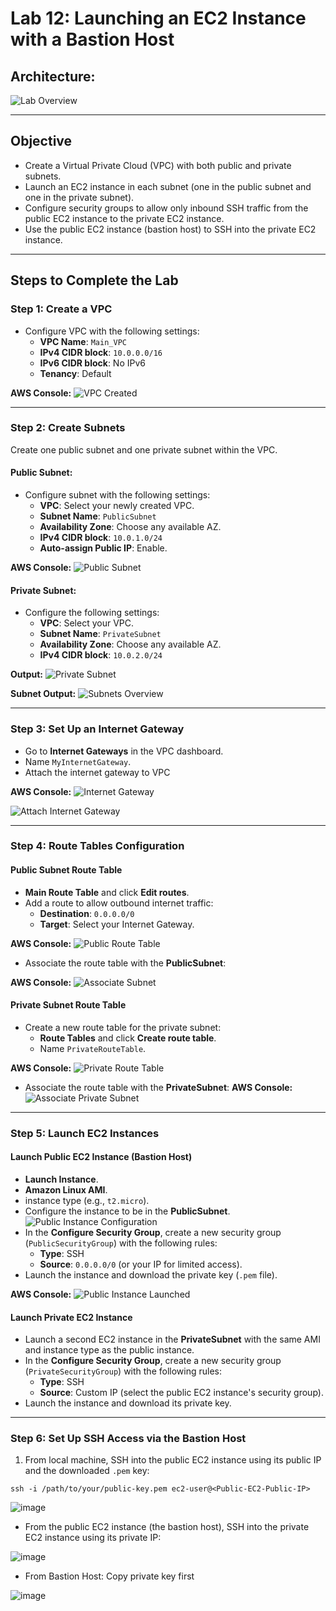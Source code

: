 # Lab 12: Launching an EC2 Instance with a Bastion Host

## Architecture:
![Lab Overview](https://github.com/user-attachments/assets/71793f42-fbab-46e5-a0c6-aaa438a3acb8)

---

## Objective
- Create a Virtual Private Cloud (VPC) with both public and private subnets.
- Launch an EC2 instance in each subnet (one in the public subnet and one in the private subnet).
- Configure security groups to allow only inbound SSH traffic from the public EC2 instance to the private EC2 instance.
- Use the public EC2 instance (bastion host) to SSH into the private EC2 instance.

---

## Steps to Complete the Lab

### Step 1: Create a VPC
- Configure VPC with the following settings:
   - **VPC Name**: `Main_VPC`
   - **IPv4 CIDR block**: `10.0.0.0/16`
   - **IPv6 CIDR block**: No IPv6
   - **Tenancy**: Default


**AWS Console:**
![VPC Created](https://github.com/user-attachments/assets/aa113018-aa41-4362-a1a8-3d347e04ada0)

---

### Step 2: Create Subnets
Create one public subnet and one private subnet within the VPC.

#### Public Subnet:
- Configure subnet with the following settings:
   - **VPC**: Select your newly created VPC.
   - **Subnet Name**: `PublicSubnet`
   - **Availability Zone**: Choose any available AZ.
   - **IPv4 CIDR block**: `10.0.1.0/24`
   - **Auto-assign Public IP**: Enable.

**AWS Console:**
![Public Subnet](https://github.com/user-attachments/assets/5467792a-5910-4c13-8e15-b764851d0792)

#### Private Subnet:
- Configure the following settings:
   - **VPC**: Select your VPC.
   - **Subnet Name**: `PrivateSubnet`
   - **Availability Zone**: Choose any available AZ.
   - **IPv4 CIDR block**: `10.0.2.0/24`

**Output:**
![Private Subnet](https://github.com/user-attachments/assets/7092380f-2a34-41ef-bc8c-977186b7bccf)

**Subnet Output:**
![Subnets Overview](https://github.com/user-attachments/assets/57718f58-d58c-451c-9fdf-181401317995)

---

### Step 3: Set Up an Internet Gateway
- Go to **Internet Gateways** in the VPC dashboard.
- Name  `MyInternetGateway`.
- Attach the internet gateway to  VPC

**AWS Console:**
![Internet Gateway](https://github.com/user-attachments/assets/a65c720b-1da7-4fbd-8aca-2ae44bf39803)

![Attach Internet Gateway](https://github.com/user-attachments/assets/96946800-e8bd-4bc6-adf1-43fd89dd9f74)

---

### Step 4: Route Tables Configuration

#### Public Subnet Route Table
- **Main Route Table** and click **Edit routes**.
- Add a route to allow outbound internet traffic:
   - **Destination**: `0.0.0.0/0`
   - **Target**: Select your Internet Gateway.

**AWS Console:**
![Public Route Table](https://github.com/user-attachments/assets/56ff9a8c-0050-43fe-a6d5-ed9ffb1b38b5)

- Associate the route table with the **PublicSubnet**:

**AWS Console:**
![Associate Subnet](https://github.com/user-attachments/assets/0edf40ed-dc4a-44aa-a471-fe50596d5dce)

#### Private Subnet Route Table
- Create a new route table for the private subnet:
   - **Route Tables** and click **Create route table**.
   - Name  `PrivateRouteTable`.

**AWS Console:**
![Private Route Table](https://github.com/user-attachments/assets/e630cdb3-c0cd-444a-a144-6222662d5c1a)

- Associate the route table with the **PrivateSubnet**:
**AWS Console:**
 ![Associate Private Subnet](https://github.com/user-attachments/assets/84ec96cf-4289-49aa-9a2c-a3d1452d744d)

---

### Step 5: Launch EC2 Instances

#### Launch Public EC2 Instance (Bastion Host)
- **Launch Instance**.
- **Amazon Linux AMI**.
- instance type (e.g., `t2.micro`).
- Configure the instance to be in the **PublicSubnet**.
   ![Public Instance Configuration](https://github.com/user-attachments/assets/a3076042-072c-4d86-81f2-9c147a1f3259)
- In the **Configure Security Group**, create a new security group (`PublicSecurityGroup`) with the following rules:
   - **Type**: SSH
   - **Source**: `0.0.0.0/0` (or your IP for limited access).
- Launch the instance and download the private key (`.pem` file).

**AWS Console:**
![Public Instance Launched](https://github.com/user-attachments/assets/0a7c4be6-d91c-47ff-b2eb-5313dd267eef)

#### Launch Private EC2 Instance
- Launch a second EC2 instance in the **PrivateSubnet** with the same AMI and instance type as the public instance.
- In the **Configure Security Group**, create a new security group (`PrivateSecurityGroup`) with the following rules:
   - **Type**: SSH
   - **Source**: Custom IP (select the public EC2 instance's security group).
- Launch the instance and download its private key.

---

### Step 6: Set Up SSH Access via the Bastion Host
1. From local machine, SSH into the public EC2 instance using its public IP and the downloaded `.pem` key:
```
ssh -i /path/to/your/public-key.pem ec2-user@<Public-EC2-Public-IP>
```
![image](https://github.com/user-attachments/assets/910bd597-0a70-4432-8776-e96aae5ff9b9)

- From the public EC2 instance (the bastion host), SSH into the private EC2 instance using its private IP:

![image](https://github.com/user-attachments/assets/d1004986-090b-4169-a79f-289282863db8)

- From Bastion Host:
Copy private key first

![image](https://github.com/user-attachments/assets/98da269c-11f8-46fd-aaeb-5415a358a57d)
